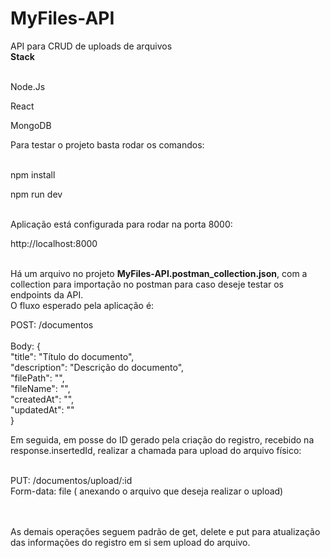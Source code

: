 # MyFiles-API
API para CRUD de uploads de arquivos
<br>
<b>Stack</b>
<br>
<br>
<p>   Node.Js</p>
<p>   React</p>
<p>   MongoDB</p>

Para testar o projeto basta rodar os comandos:
<br>
<br>
<p>   npm install</p>
<p>   npm run dev</p>

<br>
Aplicação está configurada para rodar na porta 8000:

<p>   http://localhost:8000</p>

<br>
Há um arquivo no projeto <b>MyFiles-API.postman_collection.json</b>, com a collection para importação no postman para caso deseje testar os endpoints da API.

<br>
O fluxo esperado pela aplicação é:

  POST: /documentos 
<br>
<br>Body: {
<br>"title": "Título do documento",
<br>"description": "Descrição do documento",
<br>"filePath": "",
<br>"fileName": "",
<br>"createdAt": "",
<br>"updatedAt": ""
<br>}

Em seguida, em posse do ID gerado pela criação do registro, recebido na response.insertedId, realizar a chamada para upload do arquivo físico:

<br>PUT: /documentos/upload/:id
<br>Form-data: file ( anexando o arquivo que deseja realizar o upload)

<br>
<br>
As demais operações seguem padrão de get, delete e put para atualização das informações do registro em si sem upload do arquivo.
